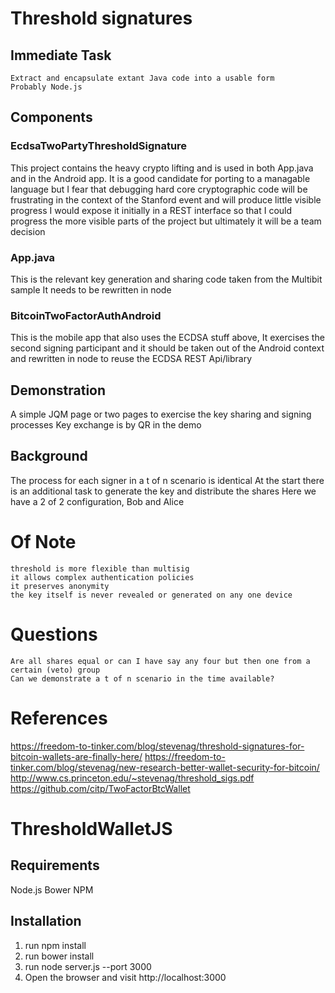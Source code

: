 # Threshold signatures
## Immediate Task
	Extract and encapsulate extant Java code into a usable form
	Probably Node.js
## Components
### EcdsaTwoPartyThresholdSignature
This project contains the heavy crypto lifting and is used in both App.java and in the Android app. 
It is a good candidate for porting to a managable language but I fear that debugging hard core cryptographic
code will be frustrating in the context of the Stanford event and will produce little visible progress
I would expose it initially in a REST interface so that I could progress the more visible parts of the project
but ultimately it will be a team decision
### App.java
This is the relevant key generation and sharing code taken from the Multibit sample
It needs to be rewritten in node
### BitcoinTwoFactorAuthAndroid
This is the mobile app that also uses the ECDSA stuff above, 
It exercises the second signing participant and it should be taken out of the Android context
and rewritten in node to reuse the ECDSA REST Api/library

## Demonstration
A simple JQM page or two pages to exercise the key sharing and signing processes
Key exchange is by QR in the demo
## Background
The process for each signer in a t of n scenario is identical
At the start there is an additional task to generate the key and distribute the shares
Here we have a 2 of 2 configuration, Bob and Alice

# Of Note
	threshold is more flexible than multisig
	it allows complex authentication policies
	it preserves anonymity
	the key itself is never revealed or generated on any one device
# Questions
	Are all shares equal or can I have say any four but then one from a certain (veto) group
	Can we demonstrate a t of n scenario in the time available?

# References
https://freedom-to-tinker.com/blog/stevenag/threshold-signatures-for-bitcoin-wallets-are-finally-here/
https://freedom-to-tinker.com/blog/stevenag/new-research-better-wallet-security-for-bitcoin/
http://www.cs.princeton.edu/~stevenag/threshold_sigs.pdf
https://github.com/citp/TwoFactorBtcWallet

# ThresholdWalletJS
## Requirements 
Node.js
Bower
NPM 

## Installation
1. run npm install
2. run bower install
3. run node server.js --port 3000
4. Open the browser and visit http://localhost:3000


